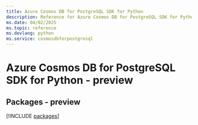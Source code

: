 ```yaml
---
title: Azure Cosmos DB for PostgreSQL SDK for Python
description: Reference for Azure Cosmos DB for PostgreSQL SDK for Python
ms.date: 04/02/2025
ms.topic: reference
ms.devlang: python
ms.service: cosmosdbforpostgresql
---
```

# Azure Cosmos DB for PostgreSQL SDK for Python - preview
## Packages - preview
[!INCLUDE [packages](cosmos-db-for-postgresql-index.md)]